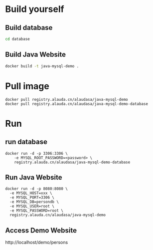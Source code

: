 # Build yourself
## Build database
```bash
cd database
```


## Build  Java Website
```bash
docker build -t java-mysql-demo .

```

# Pull image 
```
docker pull registry.alauda.cn/alaudasa/java-mysql-demo
docker pull registry.alauda.cn/alaudasa/java-mysql-demo-database
```

# Run

## run database
```
docker run -d -p 3306:3306 \
    -e MYSQL_ROOT_PASSWORD=<password> \
    registry.alauda.cn/alaudasa/java-mysql-demo-database
```

## Run Java Website
```
docker run -d -p 8080:8080 \
  -e MYSQL_HOST=xxx \
  -e MYSQL_PORT=3306 \
  -e MYSQL_DB=persondb \
  -e MYSQL_USER=root \
  -e MYSQL_PASSWORD=root \
  registry.alauda.cn/alaudasa/java-mysql-demo
```

## Access Demo Website

http://localhost/demo/persons
